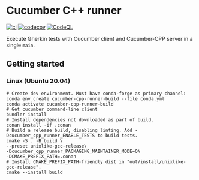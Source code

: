 # Cucumber C++ runner

[![ci](https://github.com/feltech/cucumber-cpp-runner/actions/workflows/ci.yml/badge.svg)](https://github.com/feltech/cucumber-cpp-runner/actions/workflows/ci.yml)
[![codecov](https://codecov.io/gh/feltech/cucumber-cpp-runner/branch/main/graph/badge.svg)](https://codecov.io/gh/feltech/cucumber-cpp-runner)
[![CodeQL](https://github.com/feltech/cucumber-cpp-runner/actions/workflows/codeql-analysis.yml/badge.svg)](https://github.com/feltech/cucumber-cpp-runner/actions/workflows/codeql-analysis.yml)

Execute Gherkin tests with Cucumber client and Cucumber-CPP server in a single `main`.

## Getting started

### Linux (Ubuntu 20.04)
```shell
# Create dev environment. Must have conda-forge as primary channel:
conda env create cucumber-cpp-runner-build --file conda.yml
conda activate cucumber-cpp-runner-build
# Get cucumber command-line client
bundler install
# Install dependencies not downloaded as part of build.
conan install -if .conan
# Build a release build, disabling linting. Add -Dcucumber_cpp_runner_ENABLE_TESTS to build tests.
cmake -S . -B build \
--preset unixlike-gcc-release\
-Dcucumber_cpp_runner_PACKAGING_MAINTAINER_MODE=ON
-DCMAKE_PREFIX_PATH=.conan
# Install CMAKE_PREFIX_PATH-friendly dist in "out/install/unixlike-gcc-release".
cmake --install build
```